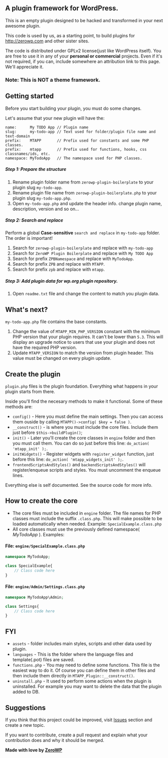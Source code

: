 ## A plugin framework for WordPress. 

This is an empty plugin designed to be hacked and transformed in your next awesome plugin.

This code is used by us, as a starting point, to build plugins for http://zerowp.com and other sister sites.

The code is distributed under GPLv2 license(just like WordPress itself). You are free to use it in any of your **personal or commercial** projects. Even if it's not required, if you can, include somewhere an attribution link to this page. We'll appreciate it.

### Note: This is NOT a theme framework.

## Getting started

Before you start building your plugin, you must do some changes. 

Let's assume that your new plugin will have the: 
```
name:      My TODO App // Plugin name
slug:      my-todo-app // Text used for folder/plugin file name and text-domain
prefix:    MTAPP       // Prefix used for constants and some PHP classes.
prefix:    mtapp       // Prefix used for functions, hooks, css classnames/ids, etc.
namespace: MyTodoApp   // The namespace used for PHP classes.  
```

##### Step 1: Prepare the structure
1. Rename plugin folder name from `zerowp-plugin-boilerplate` to your plugin slug `my-todo-app`.
2. Rename plugin file name from `zerowp-plugin-boilerplate.php` to your plugin slug `my-todo-app.php`.
3. Open `my-todo-app.php` and update the header info. change plugin name, description, version and so on...

##### Step 2: Search and replace

Perform a global **Case-sensitive** `search and replace` in `my-todo-app` folder. The order is important!

1. Search for `zerowp-plugin-boilerplate` and replace with `my-todo-app`
2. Search for `ZeroWP Plugin Boilerplate` and replace with `My TODO App`
3. Search for prefix `ZPBNamespace` and replace with `MyTodoApp`.
4. Search for prefix `ZPB` and replace with `MTAPP`.
5. Search for prefix `zpb` and replace with `mtapp`.

##### Step 3: Add plugin data for wp.org plugin repository.

1. Open `readme.txt` file and change the content to match you plugin data.

## What's next?

`my-todo-app.php` file contains the base constants. 

1. Change the value of `MTAPP_MIN_PHP_VERSION` constant with the minimum PHP version that your plugin requires. It can't be lower than `5.3`. This will display an upgrade notice to users that use your plugin and does not have the required PHP version.
2. Update `MTAPP_VERSION` to match the version from plugin header. This value must be changed on every plugin update.


## Create the plugin
`plugin.php` files is the plugin foundation. Everything what happens in your plugin starts from there.

Inside you'll find the necesary methods to make it functional. Some of these methods are:

* `config()` - Here you must define the main settings. Then you can access them ouside by calling `MTAPP()->config( $key = false )`.
* `__construct()` - is where you must include the core files. Include them just before `$this->buildPlugin()`;
* `init()` - Later you'll create the core classes in `engine` folder and then you must call them. You can do so just before this line: `do_action( 'mtapp_init' );`.
* `initWidgets()` - Register widgets with `register_widget` function, just before this line: `do_action( 'mtapp_widgets_init' );`.
* `frontendScriptsAndStyles()` and `backendScriptsAndStyles()` will register/enqueue scripts and styles. You must uncomment the enqueue lines.

Everything else is self documented. See the source code for more info.

## How to create the core

* The core files must be included in `engine` folder. The file names for PHP classes must include the suffix `.class.php`. This will make possible to be loaded automatically when needed. Example: `SpecialExample.class.php`
* All core classes must use the previously defined namespace( *MyTodoApp* ). Examples:

#### File: `engine/SpecialExample.class.php`
```php 
namespace MyTodoApp;

class SpecialExample{
	// Class code here
}
```

#### File: `engine/Admin/Settings.class.php`
```php 
namespace MyTodoApp\Admin;

class Settings{
	// Class code here
}
```

## FYI

* `assets` - folder includes main styles, scripts and other data used by plugin.
* `languages` - This is the folder where the language files and template(.pot) files are saved.
* `functions.php` - You may need to define some functions. This file is the easiest way to do it. Of course you can define them in other files and then include them directly in `MTAPP_Plugin::__construct()`. 
* `uninstall.php` - It used to perform some actions when the plugin is uninstalled. For example you may want to delete the data that the plugin added to DB.

## Suggestions

If you think that this project could be improved, visit [Issues](https://github.com/ZeroWP/Plugin-Boilerplate/issues) section and create a new topic.

If you want to contribute, create a pull request and explain what your contribution does and why it should be merged.

**Made with love by [ZeroWP](http://zerowp.com)**
